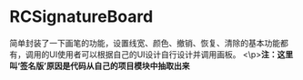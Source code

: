 # RCSignatureBoard
简单封装了一下画笔的功能，设置线宽、颜色、撤销、恢复、清除的基本功能都有，调用的UI使用者可以根据自己的UI设计自行设计并调用画板。
<\p>**注：这里叫‘签名版’原因是代码从自己的项目模块中抽取出来**<p>
